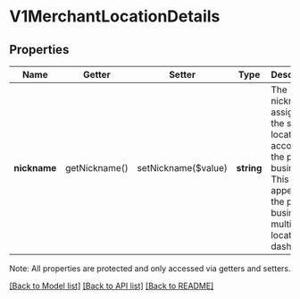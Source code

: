 # V1MerchantLocationDetails

## Properties
Name | Getter | Setter | Type | Description | Notes
------------ | ------------- | ------------- | ------------- | ------------- | -------------
**nickname** | getNickname() | setNickname($value) | **string** | The nickname assigned to the single-location account by the parent business. This value appears in the parent business&#39;s multi-location dashboard. | [optional] 

Note: All properties are protected and only accessed via getters and setters.

[[Back to Model list]](../../README.md#documentation-for-models) [[Back to API list]](../../README.md#documentation-for-api-endpoints) [[Back to README]](../../README.md)

